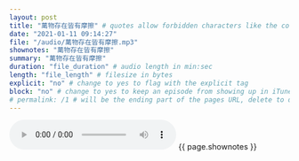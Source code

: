 ```yaml
---
layout: post
title: "萬物存在皆有摩擦" # quotes allow forbidden characters like the colon
date: "2021-01-11 09:14:27"
file: "/audio/萬物存在皆有摩擦.mp3"
shownotes: "萬物存在皆有摩擦"
summary: "萬物存在皆有摩擦"
duration: "file_duration" # audio length in min:sec
length: "file_length" # filesize in bytes
explicit: "no" # change to yes to flag with the explicit tag
block: "no" # change to yes to keep an episode from showing up in iTunes
# permalink: /1 # will be the ending part of the pages URL, delete to default to the title
---
```


<audio controls>
<source src="{{site.url}}{{site.baseurl}}{{ page.file }}" type="audio/x-mp3">
Your browser does not support the audio element.
</audio>
{{ page.shownotes }}
